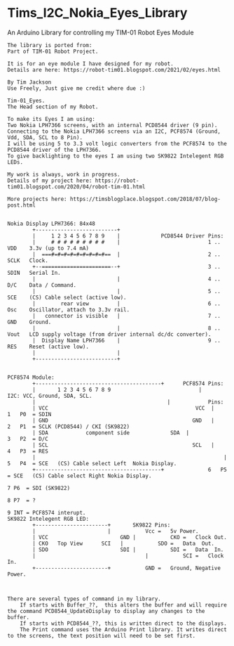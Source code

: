 # Tims_I2C_Nokia_Eyes_Library
An Arduino Library for controlling my TIM-01 Robot Eyes Module

	The library is ported from:
	Part of TIM-01 Robot Project.

	It is for an eye module I have designed for my robot.
	Details are here: https://robot-tim01.blogspot.com/2021/02/eyes.html

	By Tim Jackson
	Use Freely, Just give me credit where due :)

	Tim-01_Eyes.
	The Head section of my Robot.

	To make its Eyes I am using:
	Two Nokia LPH7366 screens, with an internal PCD8544 driver (9 pin).
	Connecting to the Nokia LPH7366 screens via an I2C, PCF8574 (Ground, Vdd, SDA, SCL to 8 Pin).
	I will be using 5 to 3.3 volt logic converters from the PCF8574 to the PCD8544 driver of the LPH7366.
	To give backlighting to the eyes I am using two SK9822 Intelegent RGB LEDs.

	My work is always, work in progress.
	Details of my project here: https://robot-tim01.blogspot.com/2020/04/robot-tim-01.html

	More projects here: https://timsblogplace.blogspot.com/2018/07/blog-post.html


	Nokia Display LPH7366: 84x48
			+--------------------------+
			|     1 2 3 4 5 6 7 8 9    |	         PCD8544 Driver Pins:
			|     # # # # # # # # #    |							1 .. VDD	3.3v (up to 7.4 mA)
			|  ===#=#=#=#=#=#=#=#=#==  |							2 .. SCLK	Clock.
			+--======================--+							3 .. SDIN	Serial In.
			|                          |							4 .. D/C	Data / Command.
			|                          |							5 .. SCE	(CS) Cable select (active low).
			|        rear view         |							6 .. Osc	Oscillator, attach to 3.3v rail.
			|   connector is visible   |							7 .. GND	Ground.
			|                          |							8 .. Vout	LCD supply voltage (from driver internal dc/dc converter).
			|  Display Name LPH7366    |							9 .. RES	Reset (active low).
			|                          |
			+--------------------------+


	PCF8574 Module:
			+----------------------------------------+		PCF8574 Pins:
			|		1 2 3 4 5 6 7 8 9				             |			 I2C: VCC, Ground, SDA, SCL.
			|                                   	   |			Pins:
			| VCC								                VCC  |				1	P0	= SDIN
			| GND								               GND	 |				2	P1	= SCLK (PCD8544) / CKI (SK9822)
			| SDA		     component side   			SDA	 |				3	P2	= D/C
			| SCL								               SCL	 |				4	P3	= RES
			|										                     |				5	P4	= SCE	(CS) Cable select Left  Nokia Display.
			+----------------------------------------+				6	P5	= SCE	(CS) Cable select Right Nokia Display.
																	                      7	P6	= SDI (SK9822)
																	                      8	P7	= ?
																	                      9	INT = PCF8574 interupt.
	SK9822 Intelegent RGB LED:
			+-----------------------+		SK9822 Pins:
			|                       |			Vcc	=	5v Power.
			| VCC				        GND |			CKO	=	Clock Out.	
			| CKO   Top View	  SCI	|			SDO	=	Data  Out.	
			| SDO				        SDI	|			SDI	=	Data  In.	
			|						            |			SCI	=	Clock In.	
			+-----------------------+			GND	=	Ground, Negative Power.	



	There are several types of command in my library.
		If starts with Buffer_??,  this alters the buffer and will require the command PCD8544_UpdateDisplay to display any changes to the buffer.
		If starts with PCD8544_??, this is written direct to the displays.
		The Print command uses the Arduino Print library. It writes direct to the screens, the text position will need to be set first.
